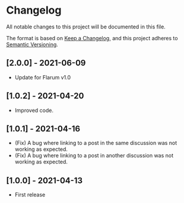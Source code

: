 # Changelog

All notable changes to this project will be documented in this file.

The format is based on [Keep a Changelog](https://keepachangelog.com/en/1.0.0/),
and this project adheres to [Semantic Versioning](https://semver.org/spec/v2.0.0.html).

## [2.0.0] - 2021-06-09

- Update for Flarum v1.0

## [1.0.2] - 2021-04-20

- Improved code.

## [1.0.1] - 2021-04-16

- (Fix) A bug where linking to a post in the same discussion was not working as expected.
- (Fix) A bug where linking to a post in another discussion was not working as expected.

## [1.0.0] - 2021-04-13

- First release

